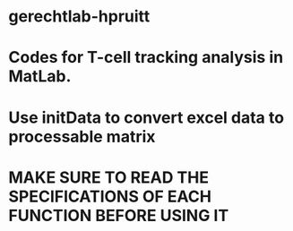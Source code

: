 # gerechtlab-hpruitt

# Codes for T-cell tracking analysis in MatLab. 
# Use initData to convert excel data to processable matrix
# MAKE SURE TO READ THE SPECIFICATIONS OF EACH FUNCTION BEFORE USING IT

